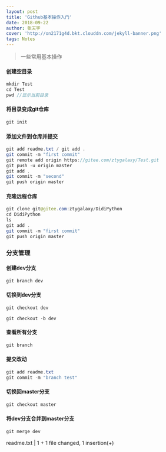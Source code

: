 ```yaml
---
layout: post
title: 'Github基本操作入门'
date: 2018-09-22
author: 张天宇
cover: 'http://on2171g4d.bkt.clouddn.com/jekyll-banner.png'
tags: Notes
---
```


>  一些常用基本操作

#### 创建空目录

```java
mkdir Test
cd Test
pwd //显示当前目录
```

#### 将目录变成git仓库

```java
git init
```

#### 添加文件到仓库并提交

```java
git add readme.txt / git add .
git commit -m "first commit"
git remote add origin https://gitee.com/ztygalaxy/Test.git
git push -u origin master
git add .
git commit -m "second"
git push origin master
```

#### 克隆远程仓库

```java
git clone git@gitee.com:ztygalaxy/DidiPython
cd DidiPython
ls
git add .
git commit -m "first commit"
git push origin master
```

### 分支管理

#### 创建dev分支

```java
git branch dev
```

#### 切换到dev分支

```java
git checkout dev
```

```
git checkout -b dev
```

#### 查看所有分支

```java
git branch
```

#### 提交改动

```java
git add readme.txt 
git commit -m "branch test"
```

#### 切换回master分支

```java
git checkout master
```

#### 将dev分支合并到master分支

```java
git merge dev
```

 readme.txt | 1 +
 1 file changed, 1 insertion(+)